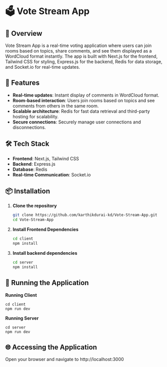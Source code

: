 # 🗳️ Vote Stream App

## 🌟 Overview

Vote Stream App is a real-time voting application where users can join rooms based on topics, share comments, and see them displayed as a WordCloud format instantly. The app is built with Next.js for the frontend, Tailwind CSS for styling, Express.js for the backend, Redis for data storage, and Socket.io for real-time updates.

## 🚀 Features

- **Real-time updates**: Instant display of comments in WordCloud format.
- **Room-based interaction**: Users join rooms based on topics and see comments from others in the same room.
- **Scalable architecture**: Redis for fast data retrieval and third-party hosting for scalability.
- **Secure connections**: Securely manage user connections and disconnections.

## 🛠️ Tech Stack

- **Frontend**: Next.js, Tailwind CSS
- **Backend**: Express.js
- **Database**: Redis
- **Real-time Communication**: Socket.io

## 📦 Installation

1. **Clone the repository**

   ```bash
   git clone https://github.com/karthikdurai-kd/Vote-Stream-App.git
   cd Vote-Stream-App

   ```

2. **Install Frontend Dependencies**

   ```bash
   cd client
   npm install

   ```

3. **Install backend dependencies**
   ```bash
   cd server
   npm install

   ```

## 🏁 Running the Application

**Running Client**

    cd client
    npm run dev

**Running Server**

    cd server
    npm run dev

## 🌐 Accessing the Application

Open your browser and navigate to http://localhost:3000
